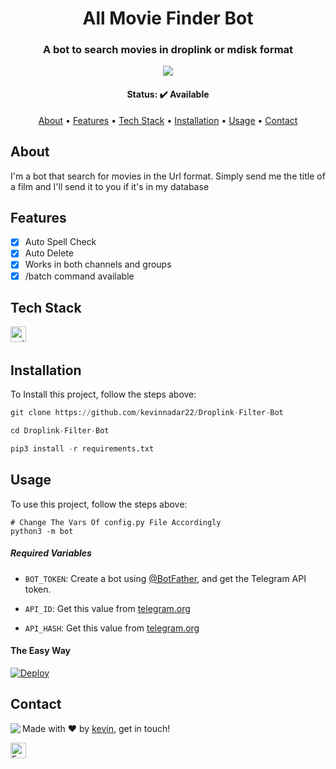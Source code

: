
<h1 align="center">
	All Movie Finder Bot
</h1>

<h3 align="center">
	A bot to search movies in droplink or mdisk format
</h3>

<p align="center">
	<img src="https://img.shields.io/badge/PRs-welcome-brightgreen.svg?style=flat-square"/>
</p>

<h4 align="center">
	Status: ✔️ Available
</h4>

<p align="center">
	<a href="#about">About</a> •
	<a href="#features">Features</a> •
	<a href="#tech-stack">Tech Stack</a> •
	<a href="#installation">Installation</a> •
	<a href="#usage">Usage</a> • 
	<a href="#contact">Contact</a> 
</p>

## About
I'm a bot that search for movies in the Url format. Simply send me the title of a film and I'll send it to you if it's in my database

## Features
* [x] Auto Spell Check
* [x] Auto Delete
* [x] Works in both channels and groups
* [x] /batch command available

## Tech Stack
<img src="https://img.shields.io/badge/Python-05122A?style=flat&logo=python" alt="python Badge" height="25">&nbsp;

## Installation
To Install this project, follow the steps above:
```python
git clone https://github.com/kevinnadar22/Droplink-Filter-Bot

cd Droplink-Filter-Bot

pip3 install -r requirements.txt
```

## Usage
To use this project, follow the steps above:
```pytho
# Change The Vars Of config.py File Accordingly
python3 -m bot
```

##### Required Variables

* `BOT_TOKEN`: Create a bot using [@BotFather](https://telegram.dog/BotFather), and get the Telegram API token.

* `API_ID`: Get this value from [telegram.org](https://my.telegram.org/apps)
* `API_HASH`: Get this value from [telegram.org](https://my.telegram.org/apps)


#### The Easy Way

[![Deploy](https://www.herokucdn.com/deploy/button.svg)](https://heroku.com/deploy?template=https://github.com/Alexpandian1206/All-Movie-Finder-Bot)



## Contact
<img align="left" src="https://avatars.githubusercontent.com/kevinnadar22?size=100">

Made with ❤️ by [kevin](https://github.com/kevinnadar22), get in touch!

<a href="mailto:jesikamaraj@gmail.com" target="_blank"><img src="https://img.shields.io/badge/Email-D14836?style=flat&logo=gmail&logoColor=white" alt="Email Badge" height="25"></a>&nbsp;

<br clear="left"/>
